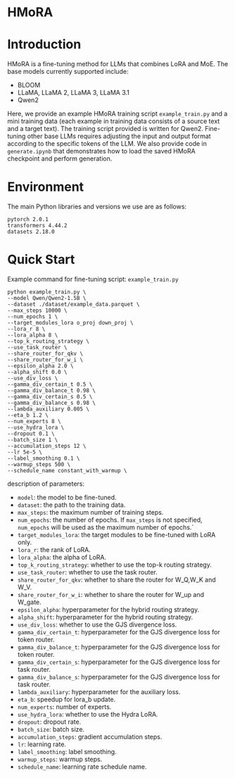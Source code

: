 # HMoRA
# Introduction

HMoRA is a fine-tuning method for LLMs that combines LoRA and MoE.
The base models currently supported include:
- BLOOM
- LLaMA, LLaMA 2, LLaMA 3, LLaMA 3.1
- Qwen2

Here, we provide an example HMoRA training script `example_train.py` and a mini training data 
(each example in training data consists of a source text and a target text). 
The training script provided is written for Qwen2. 
Fine-tuning other base LLMs requires adjusting the input and output format 
according to the specific tokens of the LLM. 
We also provide code in `generate.ipynb` that demonstrates how 
to load the saved HMoRA checkpoint and perform generation.

# Environment

The main Python libraries and versions we use are as follows:
```
pytorch 2.0.1
transformers 4.44.2
datasets 2.18.0
```

# Quick Start

Example command for fine-tuning script: `example_train.py`

```shell
python example_train.py \
--model Qwen/Qwen2-1.5B \
--dataset ./dataset/example_data.parquet \
--max_steps 10000 \
--num_epochs 1 \
--target_modules_lora o_proj down_proj \
--lora_r 8 \
--lora_alpha 8 \
--top_k_routing_strategy \
--use_task_router \
--share_router_for_qkv \
--share_router_for_w_i \
--epsilon_alpha 2.0 \
--alpha_shift 0.0 \
--use_div_loss \
--gamma_div_certain_t 0.5 \
--gamma_div_balance_t 0.98 \
--gamma_div_certain_s 0.5 \
--gamma_div_balance_s 0.98 \
--lambda_auxiliary 0.005 \
--eta_b 1.2 \
--num_experts 8 \
--use_hydra_lora \
--dropout 0.1 \
--batch_size 1 \
--accumulation_steps 12 \
--lr 5e-5 \
--label_smoothing 0.1 \
--warmup_steps 500 \
--schedule_name constant_with_warmup \
```

description of parameters:
- `model`: the model to be fine-tuned.
- `dataset`: the path to the training data.
- `max_steps`: the maximum number of training steps.
- `num_epochs`: the number of epochs. If `max_steps` is not specified, `num_epochs` will be used as the maximum number of epochs.`
- `target_modules_lora`: the target modules to be fine-tuned with LoRA only.
- `lora_r`: the rank of LoRA.
- `lora_alpha`: the alpha of LoRA.
- `top_k_routing_strategy`: whether to use the top-k routing strategy.
- `use_task_router`: whether to use the task router.
- `share_router_for_qkv`: whether to share the router for W_Q,W_K and W_V.
- `share_router_for_w_i`: whether to share the router for W_up and W_gate.
- `epsilon_alpha`: hyperparameter for the hybrid routing strategy.
- `alpha_shift`: hyperparameter for the hybrid routing strategy.
- `use_div_loss`: whether to use the GJS divergence loss.
- `gamma_div_certain_t`: hyperparameter for the GJS divergence loss for token router.
- `gamma_div_balance_t`: hyperparameter for the GJS divergence loss for token router.
- `gamma_div_certain_s`: hyperparameter for the GJS divergence loss for task router.
- `gamma_div_balance_s`: hyperparameter for the GJS divergence loss for task router.
- `lambda_auxiliary`: hyperparameter for the auxiliary loss.
- `eta_b`: speedup for lora_b update.
- `num_experts`: number of experts.
- `use_hydra_lora`: whether to use the Hydra LoRA.
- `dropout`: dropout rate.
- `batch_size`: batch size.
- `accumulation_steps`: gradient accumulation steps.
- `lr`: learning rate.
- `label_smoothing`: label smoothing.
- `warmup_steps`: warmup steps.
- `schedule_name`: learning rate schedule name.